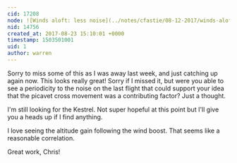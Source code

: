```yaml
---
cid: 17208
node: ![Winds aloft: less noise](../notes/cfastie/08-12-2017/winds-aloft-less-noise)
nid: 14756
created_at: 2017-08-23 15:10:01 +0000
timestamp: 1503501001
uid: 1
author: warren
---
```


Sorry to miss some of this as I was away last week, and just catching up again now. This looks really great! Sorry if I missed it, but were you able to see a periodicity to the noise on the last flight that could support your idea that the picavet cross movement was a contributing factor? Just a thought. 

I'm still looking for the Kestrel. Not super hopeful at this point but I'll give you a heads up if I find anything. 

I love seeing the altitude gain following the wind boost. That seems like a reasonable correlation. 

Great work, Chris!